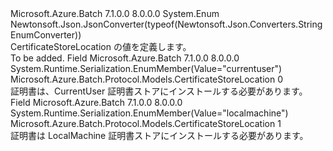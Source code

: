 <Type Name="CertificateStoreLocation" FullName="Microsoft.Azure.Batch.Protocol.Models.CertificateStoreLocation">
  <TypeSignature Language="C#" Value="public enum CertificateStoreLocation" />
  <TypeSignature Language="ILAsm" Value=".class public auto ansi sealed CertificateStoreLocation extends System.Enum" />
  <TypeSignature Language="DocId" Value="T:Microsoft.Azure.Batch.Protocol.Models.CertificateStoreLocation" />
  <TypeSignature Language="VB.NET" Value="Public Enum CertificateStoreLocation" />
  <TypeSignature Language="F#" Value="type CertificateStoreLocation = " />
  <AssemblyInfo>
    <AssemblyName>Microsoft.Azure.Batch</AssemblyName>
    <AssemblyVersion>7.1.0.0</AssemblyVersion>
    <AssemblyVersion>8.0.0.0</AssemblyVersion>
  </AssemblyInfo>
  <Base>
    <BaseTypeName>System.Enum</BaseTypeName>
  </Base>
  <Attributes>
    <Attribute>
      <AttributeName>Newtonsoft.Json.JsonConverter(typeof(Newtonsoft.Json.Converters.StringEnumConverter))</AttributeName>
    </Attribute>
  </Attributes>
  <Docs>
    <summary>
            CertificateStoreLocation の値を定義します。
            </summary>
    <remarks>To be added.</remarks>
  </Docs>
  <Members>
    <Member MemberName="CurrentUser">
      <MemberSignature Language="C#" Value="CurrentUser" />
      <MemberSignature Language="ILAsm" Value=".field public static literal valuetype Microsoft.Azure.Batch.Protocol.Models.CertificateStoreLocation CurrentUser = int32(0)" />
      <MemberSignature Language="DocId" Value="F:Microsoft.Azure.Batch.Protocol.Models.CertificateStoreLocation.CurrentUser" />
      <MemberSignature Language="VB.NET" Value="CurrentUser" />
      <MemberSignature Language="F#" Value="CurrentUser = 0" Usage="Microsoft.Azure.Batch.Protocol.Models.CertificateStoreLocation.CurrentUser" />
      <MemberType>Field</MemberType>
      <AssemblyInfo>
        <AssemblyName>Microsoft.Azure.Batch</AssemblyName>
        <AssemblyVersion>7.1.0.0</AssemblyVersion>
        <AssemblyVersion>8.0.0.0</AssemblyVersion>
      </AssemblyInfo>
      <Attributes>
        <Attribute>
          <AttributeName>System.Runtime.Serialization.EnumMember(Value="currentuser")</AttributeName>
        </Attribute>
      </Attributes>
      <ReturnValue>
        <ReturnType>Microsoft.Azure.Batch.Protocol.Models.CertificateStoreLocation</ReturnType>
      </ReturnValue>
      <MemberValue>0</MemberValue>
      <Docs>
        <summary>
            証明書は、CurrentUser 証明書ストアにインストールする必要があります。
            </summary>
      </Docs>
    </Member>
    <Member MemberName="LocalMachine">
      <MemberSignature Language="C#" Value="LocalMachine" />
      <MemberSignature Language="ILAsm" Value=".field public static literal valuetype Microsoft.Azure.Batch.Protocol.Models.CertificateStoreLocation LocalMachine = int32(1)" />
      <MemberSignature Language="DocId" Value="F:Microsoft.Azure.Batch.Protocol.Models.CertificateStoreLocation.LocalMachine" />
      <MemberSignature Language="VB.NET" Value="LocalMachine" />
      <MemberSignature Language="F#" Value="LocalMachine = 1" Usage="Microsoft.Azure.Batch.Protocol.Models.CertificateStoreLocation.LocalMachine" />
      <MemberType>Field</MemberType>
      <AssemblyInfo>
        <AssemblyName>Microsoft.Azure.Batch</AssemblyName>
        <AssemblyVersion>7.1.0.0</AssemblyVersion>
        <AssemblyVersion>8.0.0.0</AssemblyVersion>
      </AssemblyInfo>
      <Attributes>
        <Attribute>
          <AttributeName>System.Runtime.Serialization.EnumMember(Value="localmachine")</AttributeName>
        </Attribute>
      </Attributes>
      <ReturnValue>
        <ReturnType>Microsoft.Azure.Batch.Protocol.Models.CertificateStoreLocation</ReturnType>
      </ReturnValue>
      <MemberValue>1</MemberValue>
      <Docs>
        <summary>
            証明書は LocalMachine 証明書ストアにインストールする必要があります。
            </summary>
      </Docs>
    </Member>
  </Members>
</Type>